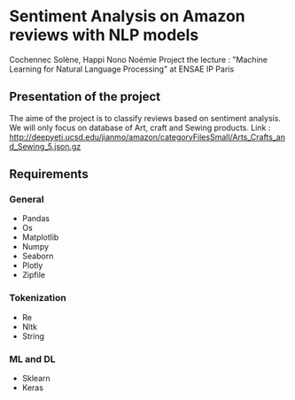 # Sentiment Analysis on Amazon reviews with NLP models

Cochennec Solène, Happi Nono Noémie
Project the lecture : "Machine Learning for Natural Language Processing" at ENSAE IP Paris

## Presentation of the project 

The aime of the project is to classify reviews based on sentiment analysis. We will only focus on database of Art, craft and Sewing products. 
Link :  http://deepyeti.ucsd.edu/jianmo/amazon/categoryFilesSmall/Arts_Crafts_and_Sewing_5.json.gz 


## Requirements 

### General 
- Pandas 
- Os 
- Matplotlib
- Numpy 
- Seaborn 
- Plotly
- Zipfile 

### Tokenization 
- Re 
- Nltk 
- String 


### ML and DL 
- Sklearn 
- Keras 
